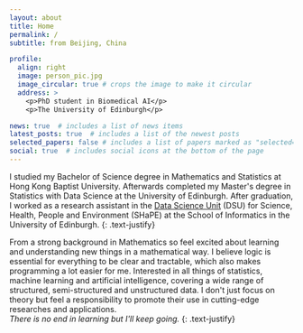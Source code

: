 ```yaml
---
layout: about
title: Home
permalink: /
subtitle: from Beijing, China

profile:
  align: right
  image: person_pic.jpg
  image_circular: true # crops the image to make it circular
  address: >
    <p>PhD student in Biomedical AI</p>
    <p>The University of Edinburgh</p>

news: true  # includes a list of news items
latest_posts: true  # includes a list of the newest posts
selected_papers: false # includes a list of papers marked as "selected={true}"
social: true  # includes social icons at the bottom of the page
---
```


I studied my Bachelor of Science degree in Mathematics and Statistics at Hong Kong Baptist University. Afterwards completed my Master's degree in Statistics with Data Science at the University of Edinburgh. After graduation, I worked as a research assistant in the <a href='https://web.inf.ed.ac.uk/data-science-unit'>Data Science Unit</a> (DSU) for Science, Health, People and Environment (SHaPE) at the School of Informatics in the University of Edinburgh.
{: .text-justify}

From a strong background in Mathematics so feel excited about learning and understanding new things in a mathematical way. I believe logic is essential for everything to be clear and tractable, which also makes programming a lot easier for me. Interested in all things of statistics, machine learning and artificial intelligence, covering a wide range of structured, semi-structured and unstructured data. I don't just focus on theory but feel a responsibility to promote their use in cutting-edge researches and applications. \
*There is no end in learning but I'll keep going.*
{: .text-justify}
